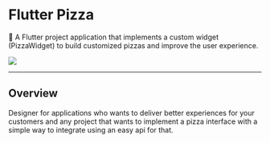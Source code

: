 # Flutter Pizza

🚀 A Flutter project application that implements a custom widget (PizzaWidget) to build customized pizzas and improve the user experience.

![](https://github.com/andreciornavei/images/blob/master/flutter_pizza/pizza_planet_presentation.gif?raw=true)

---

## Overview
Designer for applications who wants to deliver better experiences for your customers and any project that wants to implement a pizza interface with a simple way to integrate using an easy api for that.
